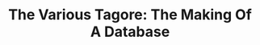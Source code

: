 ---
layout: event
title: "The Various Tagore: The Making Of A Database"
location: "Studio@Butler"
type: lecture
prompt: "In this lecture, Prof. Sukanta Chaudhuri will present Bichitra, the Online Variorum of the works of Rabindranath Tagore. Tagore’s works in Bengali and English run to 36 large volumes. He revised them extensively before and after publication: there might be a dozen or more versions of a work to take into account. Bichitra contains images of virtually all his manuscripts (47,500+ pages) and major print editions (91,500+ pages), with transcriptions, reading texts, a hyperbibliography, a search engine cum hyperconcordance, and a novel three-tier collation program. Its file management system and its use of a non-Latin font also posed challenges. In fact, Bichitra provides a test case for virtually all the challenges of creating a large textual database, along with some major text-analysis programs. An account should interest all current and future makers of textual databases in any language. There will also be some reference to other Digital Humanities projects at the School of Cultural Texts and Records, Jadavpur University."
categories:
- events
hour: 3-5pm
images: bichitra.jpeg
---